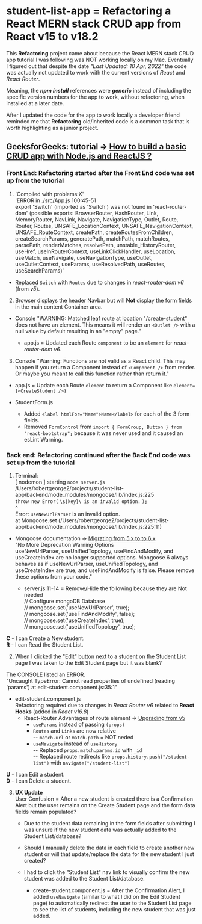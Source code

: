 # student-list-app = Refactoring a React MERN stack CRUD app from React v15 to v18.2

This **Refactoring** project came about because the React MERN stack CRUD app tutorial I was following was NOT working locally on my Mac. Eventually I figured out that despite the date *"Last Updated: 10 Apr, 2022"* the code was actually not updated to work with the current versions of *React* and *React Router*.  

Meaning, the ***npm install*** references were ***generic*** instead of including the specific version numbers for the app to work, without refactoring, when installed at a later date.  

After I updated the code for the app to work locally a developer friend reminded me that **Refactoring** old/inherited code is a common task that is worth highlighting as a junior project.  

## GeeksforGeeks: tutorial => [How to build a basic CRUD app with Node.js and ReactJS ?](https://www.geeksforgeeks.org/how-to-build-a-basic-crud-app-with-node-js-and-reactjs/)

### **Front End:** Refactoring started after the Front End code was set up from the tutorial  
1. 'Compiled with problems:X'  
  'ERROR in ./src/App.js 100:45-51  
  export 'Switch' (imported as 'Switch') was not found in 'react-router-dom' (possible exports: BrowserRouter, HashRouter, Link, MemoryRouter, NavLink, Navigate, NavigationType, Outlet, Route, Router, Routes, UNSAFE_LocationContext, UNSAFE_NavigationContext, UNSAFE_RouteContext, createPath, createRoutesFromChildren, createSearchParams, generatePath, matchPath, matchRoutes, parsePath, renderMatches, resolvePath, unstable_HistoryRouter, useHref, useInRouterContext, useLinkClickHandler, useLocation, useMatch, useNavigate, useNavigationType, useOutlet, useOutletContext, useParams, useResolvedPath, useRoutes, useSearchParams)'  
  
  - Replaced `Switch` with `Routes` due to changes in *react-router-dom v6* (from *v5*).  

2. Browser displays the header Navbar but will **Not** display the form fields in the main content Container area.  

  - Console "WARNING: Matched leaf route at location "/create-student" does not have an element. This means it will render an `<Outlet />` with a null value by default resulting in an "empty" page."  
  
    - app.js = Updated each Route `component` to be an `element` for *react-router-dom v6*.  

3. Console "Warning: Functions are not valid as a React child. This may happen if you return a Component instead of `<Component />` from render. Or maybe you meant to call this function rather than return it."  

  - app.js = Update each Route `element` to return a Component like `element={<CreateStudent />}`  
  
  - StudentForm.js
     - Added `<label htmlFor="Name">Name</label>` for each of the 3 form fields.  
     - Removed `FormControl` from `import { FormGroup, Button } from "react-bootstrap";` because it was never used and it caused an esLint Warning.  

### **Back end:** Refactoring continued after the Back End code was set up from the tutorial

1. Terminal:  
  [ nodemon ] starting `node server.js`  
  /Users/robertgeorge2/projects/student-list-app/backend/node_modules/mongoose/lib/index.js:225  
  `throw new Error(` `\${key}\ is an invalid option.` `);`  
  `^`  
  Error: `useNewUrlParser` is an invalid option.  
  at Mongoose.set (/Users/robertgeorge2/projects/student-list-app/backend/node_modules/mongoose/lib/index.js:225:11)  

  - Mongoose documentation => [Migrating from 5.x to to 6.x](https://mongoosejs.com/docs/migrating_to_6.html#no-more-deprecation-warning-options)  
        "No More Deprecation Warning Options  
        useNewUrlParser, useUnifiedTopology, useFindAndModify, and useCreateIndex are no longer supported options. Mongoose 6 always behaves as if useNewUrlParser, useUnifiedTopology, and useCreateIndex are true, and useFindAndModify is false. Please remove these options from your code."  

    - server.js:11-14 = Remove/Hide the following because they are Not needed  
    // Configure mongoDB Database  
    // mongoose.set('useNewUrlParser', true);  
    // mongoose.set('useFindAndModify', false);  
    // mongoose.set('useCreateIndex', true);  
    // mongoose.set('useUnifiedTopology', true);  

**C** - I can Create a New student.  
**R** - I can Read the Student List.  

2. When I clicked the "Edit" button next to a student on the Student List page I was taken to the Edit Student page but it was blank?  

  The CONSOLE listed an ERROR.  
  "Uncaught TypeError: Cannot read properties of undefined (reading 'params') at edit-student.component.js:35:1"  
  - edit-student.component.js  
    Refactoring required due to changes in *React Router v6* related to **React Hooks** (added in *React v16.8*)  
    - React-Router Advantages of route element => [Upgrading from v5](https://github.com/remix-run/react-router/blob/main/docs/upgrading/v5.md#advantages-of-route-element)  
      - `useParams` instead of passing `(props)`  
      - `Routes` and `Links` are now relative  
          -- `match.url` or `match.path` = NOT neded  
      - `useNavigate` instead of `useHistory`  
          -- Replaced `props.match.params.id` with `_id`  
          -- Replaced route redirects like `props.history.push("/student-list")` with `navigate("/student-list")`  

**U** - I can Edit a student.  
**D** - I can Delete a student.  

3. **UX Update**  
    User Confusion = After a new student is created there is a Confirmation Alert but the user remains on the Create Student page and the form data fields remain populated?   
      - Due to the student data remaining in the form fields after submitting I was unsure if the new student data was actually added to the Student List/database?  
      - Should I manually delete the data in each field to create another new student or will that update/replace the data for the new student I just created?  
      - I had to click the "Student List" nav link to visually confirm the new student was added to the Student List/database.  

        - create-student.component.js = After the Confirmation Alert, I added `useNavigate` (similar to what I did on the Edit Student page) to automatically redirect the user to the Student List page to see the list of students, including the new student that was just added.  